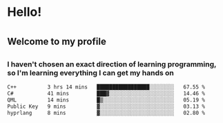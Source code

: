 
<h1>Hello!<h1>
<h2>Welcome to my profile<h2>
<h3>I haven't chosen an exact direction of learning programming, so I'm learning everything I can get my hands on</h3>

<!--START_SECTION:waka-->

```txt
C++          3 hrs 14 mins   █████████████████░░░░░░░░   67.55 %
C#           41 mins         ███▓░░░░░░░░░░░░░░░░░░░░░   14.46 %
QML          14 mins         █▒░░░░░░░░░░░░░░░░░░░░░░░   05.19 %
Public Key   9 mins          ▓░░░░░░░░░░░░░░░░░░░░░░░░   03.13 %
hyprlang     8 mins          ▓░░░░░░░░░░░░░░░░░░░░░░░░   02.80 %
```

<!--END_SECTION:waka-->
